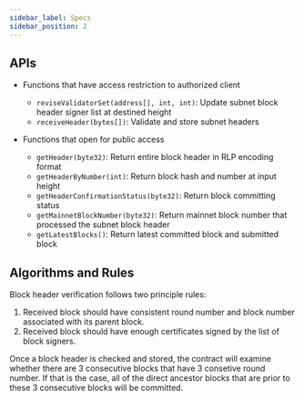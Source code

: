 ```yaml
---
sidebar_label: Specs
sidebar_position: 2
---
```


## APIs
- Functions that have access restriction to authorized client
    - `reviseValidatorSet(address[], int, int)`: Update subnet block header signer list at destined height
    - `receiveHeader(bytes[])`: Validate and store subnet headers

- Functions that open for public access
    - `getHeader(byte32)`: Return entire block header in RLP encoding format
    - `getHeaderByNumber(int)`: Return block hash and number at input height
    - `getHeaderConfirmationStatus(byte32)`: Return block committing status
    - `getMainnetBlockNumber(byte32)`: Return mainnet block number that processed the subnet block header
    - `getLatestBlocks()`: Return latest committed block and submitted block

## Algorithms and Rules
Block header verification follows two principle rules:
1. Received block should have consistent round number and block number associated with its parent block.
2. Received block should have enough certificates signed by the list of block signers.

Once a block header is checked and stored, the contract will examine whether there are 3 consecutive blocks that have 3 consetive round number. If that is the case, all of the direct ancestor blocks that are prior to these 3 consecutive blocks will be committed. 
